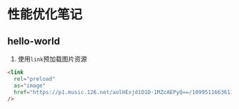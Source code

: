 # 性能优化笔记

## hello-world

1. 使用`link`预加载图片资源

```html
<link
  rel="preload"
  as="image"
  href="https://p1.music.126.net/aolHExjd1O1D-1MZcAEPyQ==/109951166361167293.jpg?param=170y170"
/>
```
